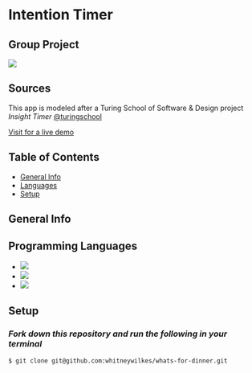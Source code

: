 # **Intention Timer**
## Group Project

<a href="https://github.com/whitneywilkes/intention-timer/graphs/contributors">
  <img src="https://contrib.rocks/image?repo=whitneywilkes/intention-timer" />
</a>

## Sources
This app is modeled after a Turing School of Software & Design project *Insight Timer*
 [@turingschool](https://github.com/turingschool)

[Visit for a live demo](https://whitneywilkes.github.io/intention-timer)
## Table of Contents
* [General Info](#General-Info)
* [Languages](#Languages)
* [Setup](#Setup)

## General Info

	
## Programming Languages
* <img src="https://img.shields.io/badge/javascript%20-%23323330.svg?&style=for-the-badge&logo=javascript&logoColor=%23F7DF1E"/>
* <img src="https://img.shields.io/badge/css3%20-%231572B6.svg?&style=for-the-badge&logo=css3&logoColor=white"/>
* <img src="https://img.shields.io/badge/html5%20-%23E34F26.svg?&style=for-the-badge&logo=html5&logoColor=white"/>
	
## Setup

### *Fork down this repository and run the following in your terminal*
```
$ git clone git@github.com:whitneywilkes/whats-for-dinner.git
``` 
